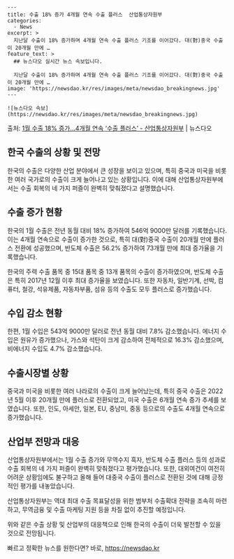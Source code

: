     ---
    title: 수출 18% 증가 4개월 연속 수출 플러스  산업통상자원부
    categories:
      - News
    excerpt: >
      지난달 수출이 18% 증가하며 4개월 연속 수출 플러스 기조를 이어갔다. 대(對)중국 수출이 20개월 만에 …
    feature_text: >
      ## 뉴스다오 실시간 뉴스 속보입니다.
    
      지난달 수출이 18% 증가하며 4개월 연속 수출 플러스 기조를 이어갔다. 대(對)중국 수출이 20개월 만에 …
    image: 'https://newsdao.kr/res/images/meta/newsdao_breakingnews.jpg'
    ---
    
    ![뉴스다오 속보](https://newsdao.kr/res/images/meta/newsdao_breakingnews.jpg)

<p>출처: <a href="https://newsdao.kr/3094" rel="dofollow">1월 수출 18% 증가…4개월 연속 ‘수출 플러스’ - 산업통상자원부</a> | 뉴스다오</p>

<h2>한국 수출의 상황 및 전망</h2>

한국의 수출은 다양한 산업 분야에서 큰 성장을 보이고 있으며, 특히 중국과 미국을 비롯한 여러 국가로의 수출이 크게 늘어나고 있는 상황입니다. 이에 대해 산업통상자원부에서는 수출 회복의 네 가지 퍼즐이 완벽히 맞춰졌다고 설명했습니다.

<h2>수출 증가 현황</h2>
한국의 1월 수출은 전년 동월 대비 18% 증가하여 546억 9000만 달러를 기록했습니다. 이는 4개월 연속으로 수출이 증가한 것으로, 특히 대(對)중국 수출이 20개월 만에 플러스 전환에 성공했으며, 반도체 수출은 56.2% 증가하여 73개월 만에 최대 증가율을 기록했습니다.

한국의 주력 수출 품목 중 15대 품목 중 13개 품목의 수출이 증가하였으며, 반도체 수출은 특히 2017년 12월 이후 최대 증가율을 보였습니다. 또한 자동차, 일반기계, 선박, 컴퓨터, 철강, 석유제품, 자동차부품, 섬유 등의 수출도 모두 플러스로 증가했습니다.

<h2>수입 감소 현황</h2>
한편, 1월 수입은 543억 9000만 달러로 전년 동월 대비 7.8% 감소했습니다. 에너지 수입은 원유가 증가했으나, 가스와 석탄이 크게 감소하여 전체적으로 16.3% 감소했으며, 비에너지 수입도 4.7% 감소했습니다.

<h2>수출시장별 상황</h2>
중국과 미국을 비롯한 여러 나라로의 수출이 크게 늘어났는데, 특히 중국 수출은 2022년 5월 이후 20개월 만에 플러스로 전환되었고, 미국 수출은 6개월 연속 증가 추세를 보였습니다. 또한, 인도, 아세안, 일본, EU, 중남미, 중동 등으로의 수출도 4개월 연속으로 증가했습니다.

<h2>산업부 전망과 대응</h2>
산업통상자원부에서는 1월 수출 증가와 무역수지 흑자, 반도체 수출 플러스 등의 성과로 수출 회복의 네 가지 퍼즐이 완벽히 맞춰졌다고 평가했습니다. 또한, 대외여건이 여전히 어려운 상황임에도 불구하고 올해 들어 대중국 수출이 플러스로 전환된 것에 대해 긍정적인 평가를 내놓았습니다.

산업통상자원부는 역대 최대 수출 목표달성을 위한 범부처 수출확대 전략을 조속히 마련하고, 무역금융 및 수출 마케팅 지원 등을 차질 없이 추진할 예정입니다.

위와 같은 수출 상황 및 산업부의 대응책으로 인해 한국의 수출이 더욱 발전할 수 있을 것으로 전망됩니다. 

빠르고 정확한 뉴스를 원한다면? 바로, <a href="https://newsdao.kr" rel="dofollow">https://newsdao.kr</a>


    
